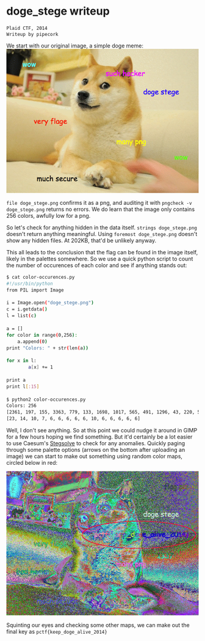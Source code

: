 # doge_stege writeup
    Plaid CTF, 2014
    Writeup by pipecork

We start with our original image, a simple doge meme:
![original image](doge_stege.png)

`file doge_stege.png` confirms it as a png, and auditing it with `pngcheck -v doge_stege.png` returns no errors. We do learn that the image only contains 256 colors, awfully low for a png.

So let's check for anything hidden in the data itself. `strings doge_stege.png` doesn't return anything meaningful. Using `foremost doge_stege.png` doesn't show any hidden files. At 202KB, that'd be unlikely anyway.

This all leads to the conclusion that the flag can be found in the image itself, likely in the palettes somewhere. So we use a quick python script to count the number of occurences of each color and see if anything stands out:
```bash
$ cat color-occurences.py
#!/usr/bin/python
from PIL import Image

i = Image.open("doge_stege.png")
c = i.getdata()
l = list(c)

a = []
for color in range(0,256):
    a.append(0)
print "Colors: " + str(len(a))

for x in l:
        a[x] += 1

print a
print l[:15]

$ python2 color-occurences.py
Colors: 256
[2361, 197, 155, 3363, 779, 133, 1698, 1017, 565, 491, 1296, 43, 220, 595, 522, 79, 695, 114, 119, 434, 1410, 129, 932, 1139, 408, 1372, 65, 124, 662, 227, 1535, 114, 2006, 2040, 1433, 1538, 2106, 140, 1203, 2764, 1526, 152, 191, 976, 154, 137, 4108, 1627, 585, 1845, 1175, 2709, 1432, 2143, 4173, 901, 2751, 4315, 27, 929, 3340, 5059, 2024, 5774, 1377, 2923, 2555, 3717, 7051, 7568, 1892, 417, 2068, 1629, 818, 13, 1982, 1775, 2741, 13, 11, 8, 2545, 3790, 5583, 106, 577, 3, 2029, 211, 5136, 3133, 23, 13, 33, 1819, 6321, 2, 2237, 15, 7987, 6558, 1, 324, 249, 8, 2, 1158, 22, 4831, 2318, 7016, 312, 225, 972, 3779, 6452, 12000, 4380, 3755, 110, 303, 4424, 5631, 8573, 726, 688, 1042, 33, 277, 675, 516, 21, 650, 299, 83, 140, 207, 364, 427, 57, 202, 293, 97, 30, 361, 124, 142, 259, 219, 311, 16, 79, 237, 48, 52, 239, 43, 85, 37, 176, 67, 226, 53, 90, 180, 241, 16, 15, 8, 58, 32, 28, 127, 8, 18, 85, 4, 32, 30, 72, 7, 21, 16, 5, 6, 30, 12, 1, 11, 6, 16, 12, 1, 3, 3, 9, 1, 2, 2, 1, 5, 2, 8, 2, 1, 1, 1, 2, 1890, 915, 924, 1369, 697, 4337, 383, 2878, 2785, 553, 1940, 630, 1080, 1858, 1374, 300, 1030, 2849, 3496, 2920, 6556, 3180, 5985, 1047, 4110, 880, 929, 456, 1043, 1536, 1002, 2161, 2152, 1327, 264, 1042, 4319, 317, 3286, 2223, 5089, 2944, 751, 3683, 1378, 2065, 4235]
[23, 14, 10, 7, 6, 6, 6, 6, 6, 10, 6, 6, 6, 6, 6]
```

Well, I don't see anything. So at this point we could nudge it around in GIMP for a few hours hoping we find something. But it'd certainly be a lot easier to use Caesum's [Stegsolve](http://www.caesum.com/handbook/Stegsolve.jar) to check for any anomalies. Quickly paging through some palette options (arrows on the bottom after uploading an image) we can start to make out something using random color maps, circled below in red:

![Doge image with random color map](doge_stege-random-circled.png)

Squinting our eyes and checking some other maps, we can make out the final key as `pctf{keep_doge_alive_2014}`

